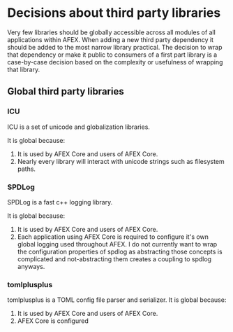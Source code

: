 # Decisions about third party libraries

Very few libraries should be globally accessible across all modules of all applications within AFEX. When adding a new third party dependency it should be added to the most narrow library practical. The decision to wrap that dependency or make it public to consumers of a first part library is a case-by-case decision based on the complexity or usefulness of wrapping that library.

## Global third party libraries

### ICU 

ICU is a set of unicode and globalization libraries.

It is global because:

1. It is used by AFEX Core and users of AFEX Core.
2. Nearly every library will interact with unicode strings such as filesystem paths.

### SPDLog

SPDLog is a fast c++ logging library.

It is global because:

1. It is used by AFEX Core and users of AFEX Core.
2. Each application using AFEX Core is required to configure it's own global logging used throughout AFEX. I do not currently want to wrap the configuration properties of spdlog as abstracting those concepts is complicated and not-abstracting them creates a coupling to spdlog anyways.

### tomlplusplus

tomlplusplus is a TOML config file parser and serializer.
It is global because:

1. It is used by AFEX Core and users of AFEX Core.
2. AFEX Core is configured 